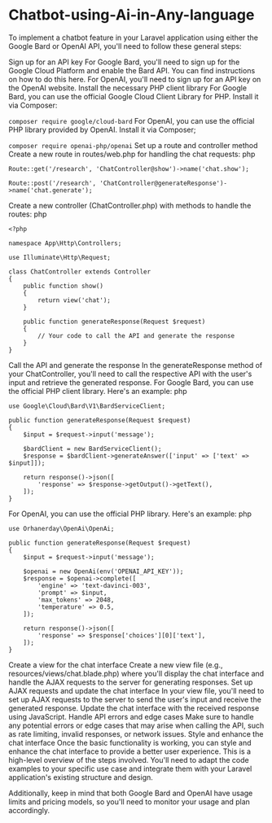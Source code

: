 # Chatbot-using-Ai-in-Any-language


To implement a chatbot feature in your Laravel application using either the Google Bard or OpenAI API, you'll need to follow these general steps:

Sign up for an API key
For Google Bard, you'll need to sign up for the Google Cloud Platform and enable the Bard API. You can find instructions on how to do this here.
For OpenAI, you'll need to sign up for an API key on the OpenAI website.
Install the necessary PHP client library
For Google Bard, you can use the official Google Cloud Client Library for PHP. Install it via Composer:


```composer require google/cloud-bard```
For OpenAI, you can use the official PHP library provided by OpenAI. Install it via Composer;


```composer require openai-php/openai```
Set up a route and controller method
Create a new route in routes/web.php for handling the chat requests:
php


```Route::get('/research', 'ChatController@show')->name('chat.show');```

```Route::post('/research', 'ChatController@generateResponse')->name('chat.generate');```



Create a new controller (ChatController.php) with methods to handle the routes:
php
```
<?php

namespace App\Http\Controllers;

use Illuminate\Http\Request;

class ChatController extends Controller
{
    public function show()
    {
        return view('chat');
    }

    public function generateResponse(Request $request)
    {
        // Your code to call the API and generate the response
    }
}
```
Call the API and generate the response
In the generateResponse method of your ChatController, you'll need to call the respective API with the user's input and retrieve the generated response.
For Google Bard, you can use the official PHP client library. Here's an example:
php
```
use Google\Cloud\Bard\V1\BardServiceClient;

public function generateResponse(Request $request)
{
    $input = $request->input('message');

    $bardClient = new BardServiceClient();
    $response = $bardClient->generateAnswer(['input' => ['text' => $input]]);

    return response()->json([
        'response' => $response->getOutput()->getText(),
    ]);
}
```
For OpenAI, you can use the official PHP library. Here's an example:
php


```
use Orhanerday\OpenAi\OpenAi;

public function generateResponse(Request $request)
{
    $input = $request->input('message');

    $openai = new OpenAi(env('OPENAI_API_KEY'));
    $response = $openai->complete([
        'engine' => 'text-davinci-003',
        'prompt' => $input,
        'max_tokens' => 2048,
        'temperature' => 0.5,
    ]);

    return response()->json([
        'response' => $response['choices'][0]['text'],
    ]);
}
```
Create a view for the chat interface
Create a new view file (e.g., resources/views/chat.blade.php) where you'll display the chat interface and handle the AJAX requests to the server for generating responses.
Set up AJAX requests and update the chat interface
In your view file, you'll need to set up AJAX requests to the server to send the user's input and receive the generated response.
Update the chat interface with the received response using JavaScript.
Handle API errors and edge cases
Make sure to handle any potential errors or edge cases that may arise when calling the API, such as rate limiting, invalid responses, or network issues.
Style and enhance the chat interface
Once the basic functionality is working, you can style and enhance the chat interface to provide a better user experience.
This is a high-level overview of the steps involved. You'll need to adapt the code examples to your specific use case and integrate them with your Laravel application's existing structure and design.

Additionally, keep in mind that both Google Bard and OpenAI have usage limits and pricing models, so you'll need to monitor your usage and plan accordingly.
